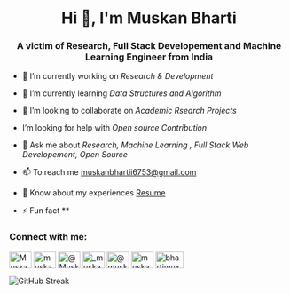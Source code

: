 <h1 align="center">Hi 👋, I'm Muskan Bharti</h1>
<h3 align="center">A victim of Research, Full Stack Developement and Machine Learning Engineer from India</h3>


- 🔭 I’m currently working on *Research & Development*

- 🌱 I’m currently learning *Data Structures and Algorithm*

- 👯 I’m looking to collaborate on *Academic Rsearch Projects*

- I’m looking for help with *Open source Contribution* 

<!-- <--- 📝 I regularly write articles on [lovebyte8](https://lovebyte8.blogspot.com)--> 

- 💬 Ask me about *Research, Machine Learning , Full Stack Web Developement, Open Source*

- 📫 To reach me muskanbhartii6753@gmail.com

- 📄 Know about my experiences <a href="https://drive.google.com/file/d/1VlNIsdxC7uhSwKU39eAmBoQa_P6yevBg/view?usp=drive_link" target="_blank">Resume</a>

- ⚡ Fun fact **

<h3 align="left">Connect with me:</h3>     
<p align="left">
 
<a href="https://linkedin.com/in/muskanbharti02" target="blank"><img align="center" src="https://upload.wikimedia.org/wikipedia/commons/thumb/c/ca/LinkedIn_logo_initials.png/640px-LinkedIn_logo_initials.png" alt="Muskan Bharti" height="30" width="40" /></a>       <a href="https://codepen.io/muskan_02" target="blank"><img align="center" src="https://w7.pngwing.com/pngs/166/1007/png-transparent-codepen-computer-icons-kaya-scodelario-miscellaneous-celebrities-emblem-thumbnail.png" alt="muskan_02" height="30" width="40" /></a>       <a href="https://twitter.com/Muskan0227" target="blank"><img align="center" src="https://assets.stickpng.com/images/580b57fcd9996e24bc43c53e.png" alt="@Muskan0227" height="30" width="40" /></a>       <a href="https://instagram.com/_muskan_bharti_02" target="blank"><img align="center" src="https://w7.pngwing.com/pngs/722/1011/png-transparent-logo-icon-instagram-logo-instagram-logo-purple-violet-text.png" alt="_muskan_bharti_02" height="30" width="40" /></a>       <a href="https://medium.com/@muskanbhartii6753" target="blank"><img align="center" src="https://seeklogo.com/images/M/medium-2020-new-logo-4DD1CA1BFF-seeklogo.com.png" alt="@muskanbhartii6753" height="30" width="40" /></a>          <a href="https://www.hackerrank.com/muskanbhartii671" target="blank"><img align="center" src="https://cdn4.iconfinder.com/data/icons/logos-and-brands/512/160_Hackerrank_logo_logos-512.png" alt="muskanbhartii671" height="30" width="40" /></a>       <a href="https://auth.geeksforgeeks.org/user/bhartimuxkrk" target="blank"><img align="center" src="https://media.geeksforgeeks.org/wp-content/uploads/20211005162802/longdesc2.png" alt="bhartimuxkrk" height="30" width="50" /></a>
</p>

<!--
**muskan-0211/muskan-0211** is a ✨ _special_ ✨ repository because its `README.md` (this file) appears on your GitHub profile.

Here are some ideas to get you started:

- 🔭 I’m currently working on ...
- 🌱 I’m currently learning ...
- 👯 I’m looking to collaborate on ...
- 🤔 I’m looking for help with ...
- 💬 Ask me about ...
- 📫 How to reach me: ...
- 😄 Pronouns: ...
- ⚡ Fun fact: ...
-->

![GitHub Streak](http://github-readme-streak-stats.herokuapp.com?user=muskan-0211)
